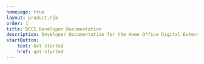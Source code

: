 ```yaml
---
homepage: true
layout: product.njk
order: 1
title: DECS Developer Documentation
description: Developer Documentation for the Home Office Digital External Correspondence Service
startButton:
    text: Get started
    href: get-started
---
```




